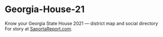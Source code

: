 # Georgia-House-21
Know your Georgia State House 2021 — district map and social directory
For story at [SaportaReport.com](https://saportareport.com/meet-your-georgia-lawmakers-the-2021-session-is-about-to-start/columnists/maggie-lee/maggie/).
